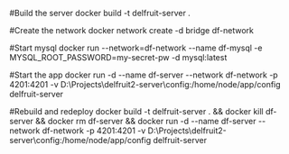 #Build the server
docker build -t delfruit-server .

#Create the network
docker network create -d bridge df-network

#Start mysql
docker run --network=df-network --name df-mysql -e MYSQL_ROOT_PASSWORD=my-secret-pw -d mysql:latest

#Start the app
docker run -d --name df-server --network df-network -p 4201:4201 -v D:\Projects\delfruit2-server\config:/home/node/app/config delfruit-server

#Rebuild and redeploy
docker build -t delfruit-server . && docker kill df-server && docker rm df-server && docker run -d --name df-server --network df-network -p 4201:4201 -v D:\Projects\delfruit2-server\config:/home/node/app/config delfruit-server